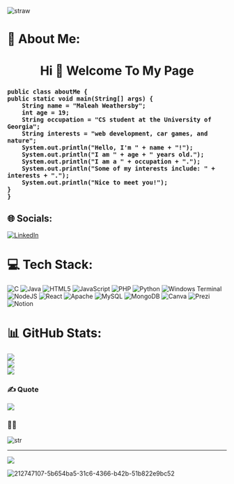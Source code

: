 ![straw](https://github.com/xleahw/xleahw/assets/111613370/0084c5b1-41f2-4b9c-8f77-0875310f1c40)

# 🍓 About Me:
<h1 align="center">Hi 👋 Welcome To My Page</h1>

<h3> 
    
    public class aboutMe {
    public static void main(String[] args) {
        String name = "Maleah Weathersby";
        int age = 19;
        String occupation = "CS student at the University of Georgia";
        String interests = "web development, car games, and nature";
        System.out.println("Hello, I'm " + name + "!");
        System.out.println("I am " + age + " years old."); 
        System.out.println("I am a " + occupation + "."); 
        System.out.println("Some of my interests include: " + interests + ".");
        System.out.println("Nice to meet you!");
    }
    }
</h3>

## 🌐 Socials:
[![LinkedIn](https://img.shields.io/badge/LinkedIn-%230077B5.svg?logo=linkedin&logoColor=white)](https://linkedin.com/in/https://www.linkedin.com/in/maleah-weathersby-0b7338249/) 

# 💻 Tech Stack:
![C](https://img.shields.io/badge/c-%2300599C.svg?style=flat&logo=c&logoColor=white) ![Java](https://img.shields.io/badge/java-%23ED8B00.svg?style=flat&logo=openjdk&logoColor=white) ![HTML5](https://img.shields.io/badge/html5-%23E34F26.svg?style=flat&logo=html5&logoColor=white) ![JavaScript](https://img.shields.io/badge/javascript-%23323330.svg?style=flat&logo=javascript&logoColor=%23F7DF1E) ![PHP](https://img.shields.io/badge/php-%23777BB4.svg?style=flat&logo=php&logoColor=white) ![Python](https://img.shields.io/badge/python-3670A0?style=flat&logo=python&logoColor=ffdd54) ![Windows Terminal](https://img.shields.io/badge/Windows%20Terminal-%234D4D4D.svg?style=flat&logo=windows-terminal&logoColor=white) ![NodeJS](https://img.shields.io/badge/node.js-6DA55F?style=flat&logo=node.js&logoColor=white) ![React](https://img.shields.io/badge/react-%2320232a.svg?style=flat&logo=react&logoColor=%2361DAFB) ![Apache](https://img.shields.io/badge/apache-%23D42029.svg?style=flat&logo=apache&logoColor=white) ![MySQL](https://img.shields.io/badge/mysql-%2300000f.svg?style=flat&logo=mysql&logoColor=white) ![MongoDB](https://img.shields.io/badge/MongoDB-%234ea94b.svg?style=flat&logo=mongodb&logoColor=white) ![Canva](https://img.shields.io/badge/Canva-%2300C4CC.svg?style=flat&logo=Canva&logoColor=white) ![Prezi](https://img.shields.io/badge/Prezi-%23000000.svg?style=flat&logo=Prezi&logoColor=white) ![Notion](https://img.shields.io/badge/Notion-%23000000.svg?style=flat&logo=notion&logoColor=white)
# 📊 GitHub Stats:
![](https://github-readme-stats.vercel.app/api?username=xleahw&theme=dark&hide_border=false&include_all_commits=false&count_private=false)<br/>
![](https://github-readme-streak-stats.herokuapp.com/?user=xleahw&theme=dark&hide_border=false)<br/>
![](https://github-readme-stats.vercel.app/api/top-langs/?username=xleahw&theme=dark&hide_border=false&include_all_commits=false&count_private=false&layout=compact)

### ✍️ Quote
![](https://quotes-github-readme.vercel.app/api?type=horizontal&theme=gruvbox)

### 🍓🧸
![str](https://github.com/xleahw/xleahw/assets/111613370/bcbd745a-a270-4a4c-a619-022164126f5f)


---
[![](https://visitcount.itsvg.in/api?id=xleahw&icon=0&color=7)](https://visitcount.itsvg.in)

![212747107-5b654ba5-31c6-4366-b42b-51b822e9bc52](https://github.com/xleahw/xleahw/assets/111613370/87414667-4a3f-4ff5-affe-19e76ee8b7ce)
